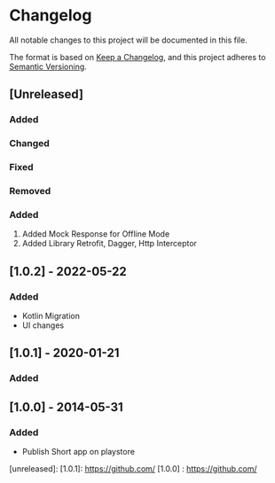 # Changelog

All notable changes to this project will be documented in this file.

The format is based on [Keep a Changelog](https://keepachangelog.com/en/1.0.0/),
and this project adheres to [Semantic Versioning](https://semver.org/spec/v2.0.0.html).

## [Unreleased]

### Added
### Changed
### Fixed
### Removed

### Added
1. Added Mock Response for Offline Mode
2. Added Library Retrofit, Dagger, Http Interceptor 

## [1.0.2] - 2022-05-22
### Added

- Kotlin Migration
-  UI changes


## [1.0.1] - 2020-01-21
### Added


## [1.0.0] - 2014-05-31
### Added
- Publish Short app on playstore

[unreleased]: 
[1.0.1]: https://github.com/
[1.0.0] : https://github.com/
